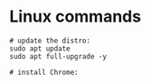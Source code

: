 # Linux commands

```
# update the distro:
sudo apt update
sudo apt full-upgrade -y

# install Chrome:


```

